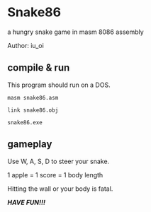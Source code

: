 # Snake86

a hungry snake game in masm 8086 assembly

Author: iu_oi

## compile & run

This program should run on a DOS.

`masm snake86.asm`

`link snake86.obj`

`snake86.exe`

## gameplay

Use W, A, S, D to steer your snake.

1 apple = 1 score = 1 body length

Hitting the wall or your body is fatal.

***HAVE FUN!!!***
